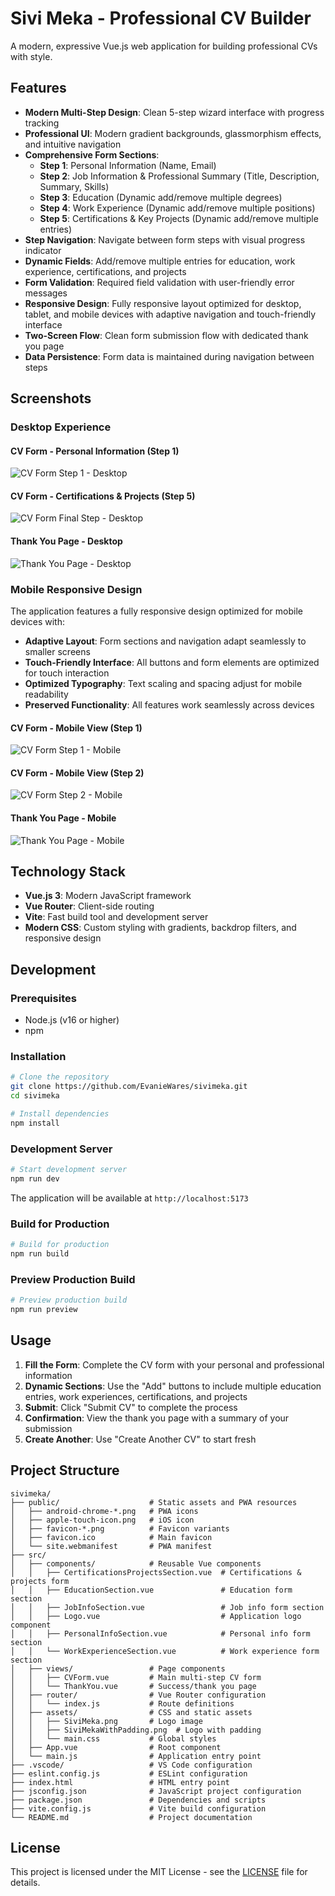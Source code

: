 # Sivi Meka - Professional CV Builder

A modern, expressive Vue.js web application for building professional CVs with style.

## Features

- **Modern Multi-Step Design**: Clean 5-step wizard interface with progress tracking
- **Professional UI**: Modern gradient backgrounds, glassmorphism effects, and intuitive navigation
- **Comprehensive Form Sections**:
  - **Step 1**: Personal Information (Name, Email)
  - **Step 2**: Job Information & Professional Summary (Title, Description, Summary, Skills)
  - **Step 3**: Education (Dynamic add/remove multiple degrees)
  - **Step 4**: Work Experience (Dynamic add/remove multiple positions)
  - **Step 5**: Certifications & Key Projects (Dynamic add/remove multiple entries)
- **Step Navigation**: Navigate between form steps with visual progress indicator
- **Dynamic Fields**: Add/remove multiple entries for education, work experience, certifications, and projects
- **Form Validation**: Required field validation with user-friendly error messages
- **Responsive Design**: Fully responsive layout optimized for desktop, tablet, and mobile devices with adaptive navigation and touch-friendly interface
- **Two-Screen Flow**: Clean form submission flow with dedicated thank you page
- **Data Persistence**: Form data is maintained during navigation between steps

## Screenshots

### Desktop Experience

#### CV Form - Personal Information (Step 1)
![CV Form Step 1 - Desktop](screenshots/desktop-cv-form-step1.png)

#### CV Form - Certifications & Projects (Step 5)
![CV Form Final Step - Desktop](screenshots/desktop-cv-form-final-step.png)

#### Thank You Page - Desktop
![Thank You Page - Desktop](screenshots/desktop-thank-you-page.png)

### Mobile Responsive Design

The application features a fully responsive design optimized for mobile devices with:
- **Adaptive Layout**: Form sections and navigation adapt seamlessly to smaller screens
- **Touch-Friendly Interface**: All buttons and form elements are optimized for touch interaction
- **Optimized Typography**: Text scaling and spacing adjust for mobile readability
- **Preserved Functionality**: All features work seamlessly across devices

#### CV Form - Mobile View (Step 1)
![CV Form Step 1 - Mobile](screenshots/mobile-cv-form-responsive.png)

#### CV Form - Mobile View (Step 2)
![CV Form Step 2 - Mobile](screenshots/mobile-cv-form-step2.png)

#### Thank You Page - Mobile
![Thank You Page - Mobile](screenshots/mobile-thank-you-page.png)

## Technology Stack

- **Vue.js 3**: Modern JavaScript framework
- **Vue Router**: Client-side routing
- **Vite**: Fast build tool and development server
- **Modern CSS**: Custom styling with gradients, backdrop filters, and responsive design

## Development

### Prerequisites

- Node.js (v16 or higher)
- npm

### Installation

```bash
# Clone the repository
git clone https://github.com/EvanieWares/sivimeka.git
cd sivimeka

# Install dependencies
npm install
```

### Development Server

```bash
# Start development server
npm run dev
```

The application will be available at `http://localhost:5173`

### Build for Production

```bash
# Build for production
npm run build
```

### Preview Production Build

```bash
# Preview production build
npm run preview
```

## Usage

1. **Fill the Form**: Complete the CV form with your personal and professional information
2. **Dynamic Sections**: Use the "Add" buttons to include multiple education entries, work experiences, certifications, and projects
3. **Submit**: Click "Submit CV" to complete the process
4. **Confirmation**: View the thank you page with a summary of your submission
5. **Create Another**: Use "Create Another CV" to start fresh

## Project Structure

```
sivimeka/
├── public/                    # Static assets and PWA resources
│   ├── android-chrome-*.png   # PWA icons
│   ├── apple-touch-icon.png   # iOS icon
│   ├── favicon-*.png          # Favicon variants
│   ├── favicon.ico            # Main favicon
│   └── site.webmanifest       # PWA manifest
├── src/
│   ├── components/            # Reusable Vue components
│   │   ├── CertificationsProjectsSection.vue  # Certifications & projects form
│   │   ├── EducationSection.vue               # Education form section
│   │   ├── JobInfoSection.vue                 # Job info form section
│   │   ├── Logo.vue                           # Application logo component
│   │   ├── PersonalInfoSection.vue            # Personal info form section
│   │   └── WorkExperienceSection.vue          # Work experience form section
│   ├── views/                 # Page components
│   │   ├── CVForm.vue         # Main multi-step CV form
│   │   └── ThankYou.vue       # Success/thank you page
│   ├── router/                # Vue Router configuration
│   │   └── index.js           # Route definitions
│   ├── assets/                # CSS and static assets
│   │   ├── SiviMeka.png       # Logo image
│   │   ├── SiviMekaWithPadding.png  # Logo with padding
│   │   └── main.css           # Global styles
│   ├── App.vue                # Root component
│   └── main.js                # Application entry point
├── .vscode/                   # VS Code configuration
├── eslint.config.js           # ESLint configuration
├── index.html                 # HTML entry point
├── jsconfig.json              # JavaScript project configuration
├── package.json               # Dependencies and scripts
├── vite.config.js             # Vite build configuration
└── README.md                  # Project documentation
```

## License

This project is licensed under the MIT License - see the [LICENSE](LICENSE) file for details.
